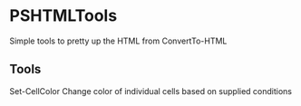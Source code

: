 # PSHTMLTools
Simple tools to pretty up the HTML from ConvertTo-HTML


Tools
-----
Set-CellColor                    Change color of individual cells based on supplied conditions

